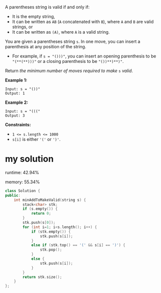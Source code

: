 A parentheses string is valid if and only if:

- It is the empty string,
- It can be written as `AB` (`A` concatenated with `B`), where `A` and `B` are valid strings, or
- It can be written as `(A)`, where `A` is a valid string.

You are given a parentheses string `s`. In one move, you can insert a parenthesis at any position of the string.

- For example, if `s = "()))"`, you can insert an opening parenthesis to be `"(**(**)))"` or a closing parenthesis to be `"())**)**)"`.

Return *the minimum number of moves required to make* `s` *valid*.

 

**Example 1:**

```
Input: s = "())"
Output: 1
```

**Example 2:**

```
Input: s = "((("
Output: 3
```

 

**Constraints:**

- `1 <= s.length <= 1000`
- `s[i]` is either `'('` or `')'`.

# my solution

runtime: 42.94%

memory: 55.34%

```c++
class Solution {
public:
    int minAddToMakeValid(string s) {
        stack<char> stk;
        if (s.empty()) {
            return 0;
        }
        stk.push(s[0]);
        for (int i=1; i<s.length(); i++) {
            if (stk.empty()) {
                stk.push(s[i]);
            }
            else if (stk.top() == '(' && s[i] == ')') {
                stk.pop();
            }
            else {
                stk.push(s[i]);
            }
        }
        return stk.size();
    }
};
```

